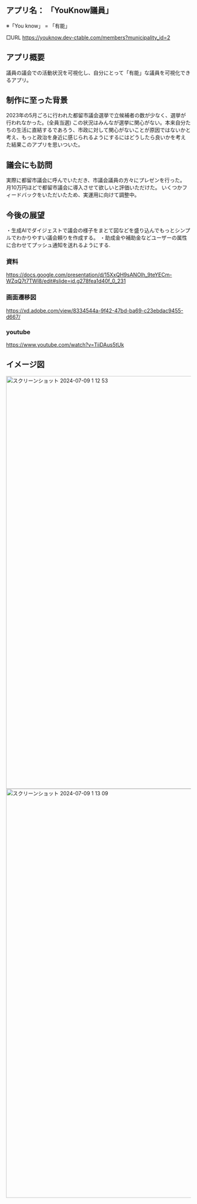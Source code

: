 

## アプリ名： 「YouKnow議員」
※「You know」 = 「有能」

□URL
https://youknow.dev-ctable.com/members?municipality_id=2


## アプリ概要
議員の議会での活動状況を可視化し、自分にとって「有能」な議員を可視化できるアプリ。

## 制作に至った背景
2023年の5月ごろに行われた都留市議会選挙で立候補者の数が少なく、選挙が行われなかった。(全員当選)
この状況はみんなが選挙に関心がない。本来自分たちの生活に直結するであろう、市政に対して関心がないことが原因ではないかと考え、もっと政治を身近に感じられるようにするにはどうしたら良いかを考えた結果このアプリを思いついた。

## 議会にも訪問
実際に都留市議会に呼んでいただき、市議会議員の方々にプレゼンを行った。
月10万円ほどで都留市議会に導入させて欲しいと評価いただけた。
いくつかフィードバックをいただいたため、実運用に向けて調整中。

## 今後の展望
・生成AIでダイジェストで議会の様子をまとて図などを盛り込んでもっとシンプルでわかりやすい議会頼りを作成する。
・助成金や補助金などユーザーの属性に合わせてプッシュ通知を送れるようにする.

### 資料
https://docs.google.com/presentation/d/15XxQH9sANOlh_9teYECm-WZqQ7t7TWl8/edit#slide=id.g278fea1d40f_0_231

### 画面遷移図
https://xd.adobe.com/view/8334544a-9f42-47bd-ba69-c23ebdac9455-d667/

### youtube
https://www.youtube.com/watch?v=TiiDAus5tUk


## イメージ図
<img width="1126" alt="スクリーンショット 2024-07-09 1 12 53" src="https://github.com/Keiyaaa/youknow/assets/65706523/d8f07cf7-3a5a-4082-b152-7ce5ca9f2668">

<img width="1116" alt="スクリーンショット 2024-07-09 1 13 09" src="https://github.com/Keiyaaa/youknow/assets/65706523/5f50f40c-38df-4742-8d72-b476265bd7b6">






